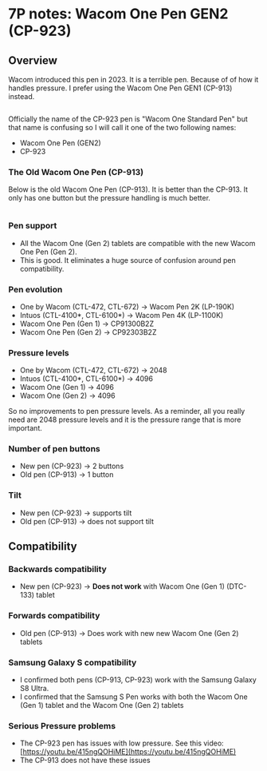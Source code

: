 # 7P notes: Wacom One Pen GEN2 (CP-923)

## Overview

Wacom introduced this pen in 2023. It is a terrible pen. Because of of how it handles pressure. I prefer using the Wacom One Pen GEN1 (CP-913) instead.



<figure><img src="../../../.gitbook/assets/Screenshot 2023-08-10 133804.jpg" alt=""><figcaption></figcaption></figure>

Officially the name of the CP-923 pen is "Wacom One Standard Pen"  but that name is confusing so I will call it one of the two following names:

* Wacom One Pen (GEN2)
* CP-923

### The Old Wacom One Pen (CP-913)

Below is the old Wacom One Pen (CP-913). It is better than the CP-913. It only has one button but the pressure handling is much better.

<figure><img src="../../../.gitbook/assets/Screenshot 2023-08-20 204732.jpg" alt=""><figcaption></figcaption></figure>

### **Pen support**

* All the Wacom One (Gen 2) tablets are compatible with the new Wacom One Pen (Gen 2).
* This is good. It eliminates a huge source of confusion around pen compatibility.

### **Pen evolution**

* One by Wacom (CTL-472, CTL-672) -> Wacom Pen 2K (LP-190K)
* Intuos (CTL-4100\*, CTL-6100\*) -> Wacom Pen 4K (LP-1100K)
* Wacom One Pen (Gen 1) -> CP91300B2Z
* Wacom One Pen (Gen 2) -> CP92303B2Z

### **Pressure levels**

* One by Wacom (CTL-472, CTL-672) -> 2048
* Intuos (CTL-4100\*, CTL-6100\*) -> 4096
* Wacom One (Gen 1) -> 4096
* Wacom One (Gen 2) -> 4096

So no improvements to pen pressure levels. As a reminder, all you really need are 2048 pressure levels and it is the pressure range that is more important.

### **Number of pen buttons**

* New pen (CP-923) -> 2 buttons
* Old pen (CP-913) -> 1 button

### **Tilt**

* New pen (CP-923) -> supports tilt
* Old pen (CP-913) -> does not support tilt

## Compatibility

### Backwards compatibility

* New pen (CP-923) -> **Does not work** with Wacom One (Gen 1) (DTC-133) tablet

### Forwards compatibility

* Old pen (CP-913) -> Does work with new new Wacom One (Gen 2) tablets

### Samsung Galaxy S compatibility

* I confirmed both pens (CP-913, CP-923) work with the Samsung Galaxy S8 Ultra.
* I confirmed that the Samsung S Pen works with both the Wacom One (Gen 1) tablet and the Wacom One (Gen 2) tablets

### Serious Pressure problems

* The CP-923 pen has issues with low pressure. See this video: [https://youtu.be/415ngQOHiME](https://youtu.be/415ngQOHiME)
* The CP-913 does not have these issues

